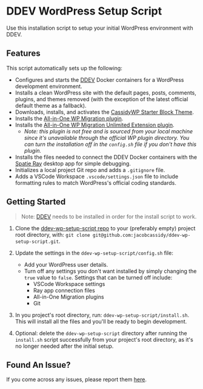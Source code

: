 # DDEV WordPress Setup Script

Use this installation script to setup your initial WordPress environment with DDEV.

## Features

This script automatically sets up the following:

- Configures and starts the [DDEV](https://ddev.com/) Docker containers for a WordPress development environment.
- Installs a clean WordPress site with the default pages, posts, comments, plugins, and themes removed (with the exception of the latest official default theme as a fallback).
- Downloads, installs, and activates the [CassidyWP Starter Block Theme](https://github.com/jacobcassidy/cassidywp-starter-block-theme).
- Installs the [All-in-One WP Migration plugin](https://wordpress.org/plugins/all-in-one-wp-migration/).
- Installs the [All-in-One WP Migration Unlimited Extension plugin](https://servmask.com/products/unlimited-extension).
  - _Note: this plugin is not free and is sourced from your local machine since it's unavailable through the official WP plugin directory. You can turn the installation off in the `config.sh` file if you don't have this plugin._
- Installs the files needed to connect the DDEV Docker containers with the [Spatie Ray](https://myray.app/) desktop app for simple debugging.
- Initializes a local project Git repo and adds a `.gitignore` file.
- Adds a VSCode Workspace `.vscode/settings.json` file to include formatting rules to match WordPress's official coding standards.

## Getting Started

> Note: [DDEV](https://ddev.com/) needs to be installed in order for the install script to work.

1. Clone the [ddev-wp-setup-script repo](https://github.com/jacobcassidy/ddev-wp-setup-script) to your (preferably empty) project root directory, with: `git clone git@github.com:jacobcassidy/ddev-wp-setup-script.git`.

2. Update the settings in the `ddev-wp-setup-script/config.sh` file:

   - Add your WordPress user details.
   - Turn off any settings you don't want installed by simply changing the `true` value to `false`. Settings that can be turned off include:
     - VSCode Workspace settings
     - Ray app connection files
     - All-in-One Migration plugins
     - Git

3. In you project's root directory, run: `ddev-wp-setup-script/install.sh`. This will install all the files and you'll be ready to begin development.

4. Optional: delete the `ddev-wp-setup-script` directory after running the `install.sh` script successfully from your project's root directory, as it's no longer needed after the initial setup.

## Found An Issue?

If you come across any issues, please report them [here](https://github.com/jacobcassidy/ddev-wp-setup-script/issues).
